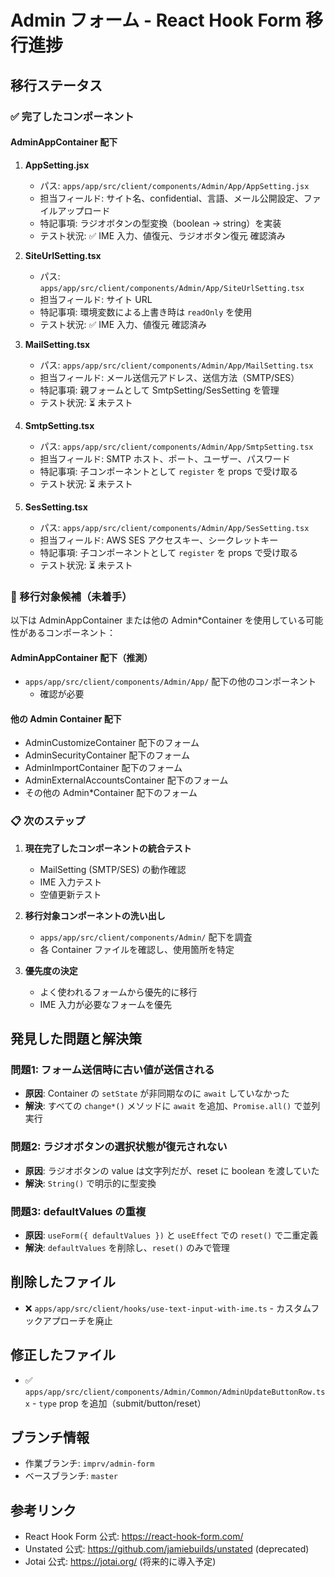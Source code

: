 # Admin フォーム - React Hook Form 移行進捗

## 移行ステータス

### ✅ 完了したコンポーネント

#### AdminAppContainer 配下

1. **AppSetting.jsx** 
   - パス: `apps/app/src/client/components/Admin/App/AppSetting.jsx`
   - 担当フィールド: サイト名、confidential、言語、メール公開設定、ファイルアップロード
   - 特記事項: ラジオボタンの型変換（boolean → string）を実装
   - テスト状況: ✅ IME 入力、値復元、ラジオボタン復元 確認済み

2. **SiteUrlSetting.tsx**
   - パス: `apps/app/src/client/components/Admin/App/SiteUrlSetting.tsx`
   - 担当フィールド: サイト URL
   - 特記事項: 環境変数による上書き時は `readOnly` を使用
   - テスト状況: ✅ IME 入力、値復元 確認済み

3. **MailSetting.tsx**
   - パス: `apps/app/src/client/components/Admin/App/MailSetting.tsx`
   - 担当フィールド: メール送信元アドレス、送信方法（SMTP/SES）
   - 特記事項: 親フォームとして SmtpSetting/SesSetting を管理
   - テスト状況: ⏳ 未テスト

4. **SmtpSetting.tsx**
   - パス: `apps/app/src/client/components/Admin/App/SmtpSetting.tsx`
   - 担当フィールド: SMTP ホスト、ポート、ユーザー、パスワード
   - 特記事項: 子コンポーネントとして `register` を props で受け取る
   - テスト状況: ⏳ 未テスト

5. **SesSetting.tsx**
   - パス: `apps/app/src/client/components/Admin/App/SesSetting.tsx`
   - 担当フィールド: AWS SES アクセスキー、シークレットキー
   - 特記事項: 子コンポーネントとして `register` を props で受け取る
   - テスト状況: ⏳ 未テスト

### 🔄 移行対象候補（未着手）

以下は AdminAppContainer または他の Admin*Container を使用している可能性があるコンポーネント：

#### AdminAppContainer 配下（推測）
- `apps/app/src/client/components/Admin/App/` 配下の他のコンポーネント
  - 確認が必要

#### 他の Admin Container 配下
- AdminCustomizeContainer 配下のフォーム
- AdminSecurityContainer 配下のフォーム
- AdminImportContainer 配下のフォーム
- AdminExternalAccountsContainer 配下のフォーム
- その他の Admin*Container 配下のフォーム

### 📋 次のステップ

1. **現在完了したコンポーネントの統合テスト**
   - MailSetting (SMTP/SES) の動作確認
   - IME 入力テスト
   - 空値更新テスト

2. **移行対象コンポーネントの洗い出し**
   - `apps/app/src/client/components/Admin/` 配下を調査
   - 各 Container ファイルを確認し、使用箇所を特定

3. **優先度の決定**
   - よく使われるフォームから優先的に移行
   - IME 入力が必要なフォームを優先

## 発見した問題と解決策

### 問題1: フォーム送信時に古い値が送信される
- **原因**: Container の `setState` が非同期なのに `await` していなかった
- **解決**: すべての `change*()` メソッドに `await` を追加、`Promise.all()` で並列実行

### 問題2: ラジオボタンの選択状態が復元されない
- **原因**: ラジオボタンの value は文字列だが、reset に boolean を渡していた
- **解決**: `String()` で明示的に型変換

### 問題3: defaultValues の重複
- **原因**: `useForm({ defaultValues })` と `useEffect` での `reset()` で二重定義
- **解決**: `defaultValues` を削除し、`reset()` のみで管理

## 削除したファイル

- ❌ `apps/app/src/client/hooks/use-text-input-with-ime.ts` - カスタムフックアプローチを廃止

## 修正したファイル

- ✅ `apps/app/src/client/components/Admin/Common/AdminUpdateButtonRow.tsx` - `type` prop を追加（submit/button/reset）

## ブランチ情報

- 作業ブランチ: `imprv/admin-form`
- ベースブランチ: `master`

## 参考リンク

- React Hook Form 公式: https://react-hook-form.com/
- Unstated 公式: https://github.com/jamiebuilds/unstated (deprecated)
- Jotai 公式: https://jotai.org/ (将来的に導入予定)
